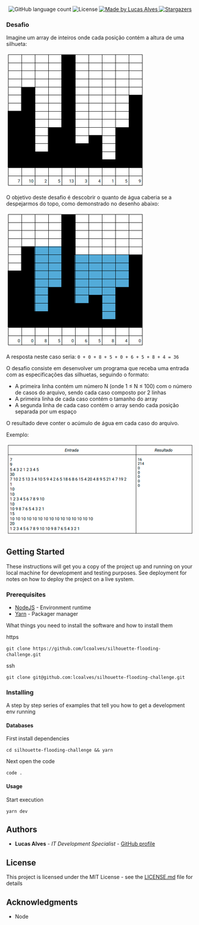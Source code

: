 <p align="center">
  <img alt="GitHub language count" src="https://img.shields.io/github/languages/count/lcoalves/silhouette-flooding-challenge?color=%2304D361">

  <img alt="License" src="https://img.shields.io/badge/license-MIT-%2304D361">

  <a href="https://github.com/lcoalves">
    <img alt="Made by Lucas Alves" src="https://img.shields.io/badge/made%20by-Lucas%20Alves-%2304D361">
  </a>

  <a href="https://github.com/lcoalves/silhouette-flooding-challenge/stargazers">
    <img alt="Stargazers" src="https://img.shields.io/github/stars/lcoalves/silhouette-flooding-challenge?style=social">
  </a>
</p>

### Desafio
Imagine um array de inteiros onde cada posição contém a altura de uma silhueta:

![image](https://github.com/lcoalves/silhouette-flooding-challenge/blob/main/.github/silhouette.png)

O objetivo deste desafio é descobrir o quanto de água caberia se a despejarmos do topo, como
demonstrado no desenho abaixo:

![image](https://github.com/lcoalves/silhouette-flooding-challenge/blob/main/.github/silhouette-filled.png)

A resposta neste caso seria: `0 + 0 + 8 + 5 + 0 + 6 + 5 + 8 + 4 = 36`

O desafio consiste em desenvolver um programa que receba uma entrada com as especificações das silhuetas, seguindo o formato:
- A primeira linha contém um número N (onde 1 ≤ N ≤ 100) com o número de casos do arquivo, sendo cada caso composto por 2 linhas
- A primeira linha de cada caso contém o tamanho do array
- A segunda linha de cada caso contém o array sendo cada posição separada por um espaço

O resultado deve conter o acúmulo de água em cada caso do arquivo.

Exemplo:

![image](https://github.com/lcoalves/silhouette-flooding-challenge/blob/main/.github/example.png)

## Getting Started

These instructions will get you a copy of the project up and running on your local machine for development and testing purposes. See deployment for notes on how to deploy the project on a live system.

### Prerequisites
- [NodeJS](https://nodejs.org/en/) - Environment runtime
- [Yarn](https://yarnpkg.com/getting-started/install) - Packager manager

What things you need to install the software and how to install them

https
```
git clone https://github.com/lcoalves/silhouette-flooding-challenge.git
```
ssh
```
git clone git@github.com:lcoalves/silhouette-flooding-challenge.git
```

### Installing

A step by step series of examples that tell you how to get a development env running

#### Databases
First install dependencies
```
cd silhouette-flooding-challenge && yarn
```
Next open the code
```
code .
```

#### Usage
Start execution
```
yarn dev
```

## Authors

* **Lucas Alves** - *IT Development Specialist* - [GitHub profile](https://github.com/lcoalves)

## License

This project is licensed under the MIT License - see the [LICENSE.md](https://github.com/lcoalves/ignite-corrigindo-o-codigo/blob/master/LICENSE) file for details

## Acknowledgments

* Node

